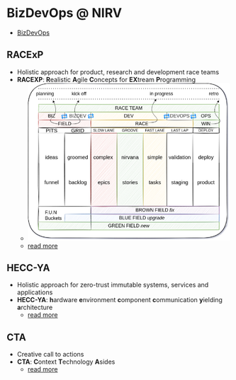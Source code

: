 # BizDevOps @ NIRV

- [BizDevOps](https://enterprisersproject.com/article/2019/9/devops-what-is-bizdevops)

## RACExP

- Holistic approach for product, research and development race teams
- **RACEXP**: **R**ealistic **A**gile **C**oncepts for **EX**tream **P**rogramming
  - ![@noahedwardhall RACE:XP](./images/racexp.png)
  - [read more](./0racexp.md)

## HECC-YA

- Holistic approach for zero-trust immutable systems, services and applications
- **HECC-YA**: **h**ardware **e**nvironment **c**omponent **c**ommunication **y**ielding **a**rchitecture
  - [read more](./0heccya.md#hecc-ya-system-modeling)

## CTA

- Creative call to actions
- **CTA**: **C**ontext **T**echnology **A**sides
  - [read more](./0cta.md)
